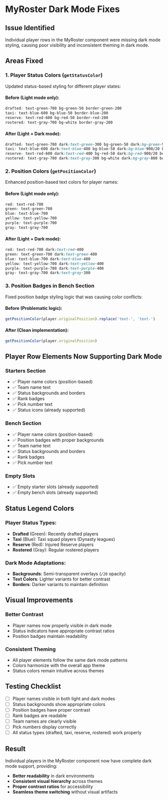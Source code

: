 # MyRoster Dark Mode Fixes

## Issue Identified
Individual player rows in the MyRoster component were missing dark mode styling, causing poor visibility and inconsistent theming in dark mode.

## Areas Fixed

### 1. **Player Status Colors** (`getStatusColor`)
Updated status-based styling for different player states:

#### **Before** (Light mode only):
```css
drafted: text-green-700 bg-green-50 border-green-200
taxi: text-blue-600 bg-blue-50 border-blue-200  
reserve: text-red-600 bg-red-50 border-red-200
rostered: text-gray-700 bg-white border-gray-200
```

#### **After** (Light + Dark mode):
```css
drafted: text-green-700 dark:text-green-300 bg-green-50 dark:bg-green-900/20 border-green-200 dark:border-green-800
taxi: text-blue-600 dark:text-blue-400 bg-blue-50 dark:bg-blue-900/20 border-blue-200 dark:border-blue-800
reserve: text-red-600 dark:text-red-400 bg-red-50 dark:bg-red-900/20 border-red-200 dark:border-red-800
rostered: text-gray-700 dark:text-gray-300 bg-white dark:bg-gray-800 border-gray-200 dark:border-gray-700
```

### 2. **Position Colors** (`getPositionColor`)
Enhanced position-based text colors for player names:

#### **Before** (Light mode only):
```css
red: text-red-700
green: text-green-700
blue: text-blue-700
yellow: text-yellow-700
purple: text-purple-700
gray: text-gray-700
```

#### **After** (Light + Dark mode):
```css
red: text-red-700 dark:text-red-400
green: text-green-700 dark:text-green-400
blue: text-blue-700 dark:text-blue-400
yellow: text-yellow-700 dark:text-yellow-400
purple: text-purple-700 dark:text-purple-400
gray: text-gray-700 dark:text-gray-300
```

### 3. **Position Badges in Bench Section**
Fixed position badge styling logic that was causing color conflicts:

#### **Before** (Problematic logic):
```javascript
getPositionColor(player.originalPosition).replace('text-', 'text-')
```

#### **After** (Clean implementation):
```javascript
getPositionColor(player.originalPosition)
```

## Player Row Elements Now Supporting Dark Mode

### **Starters Section**
- ✅ Player name colors (position-based)
- ✅ Team name text
- ✅ Status backgrounds and borders
- ✅ Rank badges
- ✅ Pick number text
- ✅ Status icons (already supported)

### **Bench Section**  
- ✅ Player name colors (position-based)
- ✅ Position badges with proper backgrounds
- ✅ Team name text
- ✅ Status backgrounds and borders
- ✅ Rank badges
- ✅ Pick number text

### **Empty Slots**
- ✅ Empty starter slots (already supported)
- ✅ Empty bench slots (already supported)

## Status Legend Colors

### **Player Status Types**:
- **Drafted** (Green): Recently drafted players
- **Taxi** (Blue): Taxi squad players (Dynasty leagues)
- **Reserve** (Red): Injured Reserve players
- **Rostered** (Gray): Regular rostered players

### **Dark Mode Adaptations**:
- **Backgrounds**: Semi-transparent overlays (`/20` opacity)
- **Text Colors**: Lighter variants for better contrast
- **Borders**: Darker variants to maintain definition

## Visual Improvements

### **Better Contrast**
- Player names now properly visible in dark mode
- Status indicators have appropriate contrast ratios
- Position badges maintain readability

### **Consistent Theming**
- All player elements follow the same dark mode patterns
- Colors harmonize with the overall app theme
- Status colors remain intuitive across themes

## Testing Checklist

- [ ] Player names visible in both light and dark modes
- [ ] Status backgrounds show appropriate colors
- [ ] Position badges have proper contrast
- [ ] Rank badges are readable
- [ ] Team names are clearly visible
- [ ] Pick numbers display correctly
- [ ] All status types (drafted, taxi, reserve, rostered) work properly

## Result

Individual players in the MyRoster component now have complete dark mode support, providing:
- **Better readability** in dark environments
- **Consistent visual hierarchy** across themes  
- **Proper contrast ratios** for accessibility
- **Seamless theme switching** without visual artifacts
